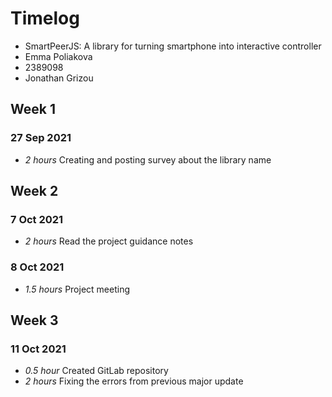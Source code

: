 # Timelog

* SmartPeerJS: A library for turning smartphone into interactive controller
* Emma Poliakova
* 2389098
* Jonathan Grizou

## Week 1

### 27 Sep 2021

* *2 hours* Creating and posting survey about the library name 

## Week 2

### 7 Oct 2021

* *2 hours* Read the project guidance notes

### 8 Oct 2021
* *1.5 hours* Project meeting

## Week 3

### 11 Oct 2021
* *0.5 hour* Created GitLab repository 
* *2 hours* Fixing the errors from previous major update
